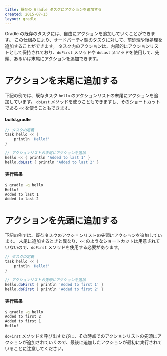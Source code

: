 ```yaml
---
title: 既存の Gradle タスクにアクションを追加する
created: 2015-07-13
layout: gradle
---
```


Gradle の既存のタスクには、自由にアクションを追加していくことができます。
この仕組みにより、サードパーティ製のタスクに対して、前処理や後処理を追加することができます。
タスク内のアクションは、内部的にアクションリストとして保持されており、`doFirst` メソッドや `doLast` メソッドを使用して、先頭、あるいは末尾にアクションを追加できます。

アクションを末尾に追加する
===

下記の例では、既存タスク `hello` のアクションリストの末尾にアクションを追加しています。
`doLast` メソッドを使うこともできますし、そのショートカットである `<<` を使うこともできます。

#### build.gradle
```groovy
// タスクの定義
task hello << {
    println 'Hello!'
}

// アクションリストの末尾にアクションを追加
hello << { println 'Added to last 1' }
hello.doLast { println 'Added to last 2' }
```

#### 実行結果
```sh
$ gradle -q hello
Hello!
Added to last 1
Added to last 2
```

アクションを先頭に追加する
===

下記の例では、既存タスクのアクションリストの先頭にアクションを追加しています。
末尾に追加するときと異なり、`<<` のようなショートカットは用意されていないので、`doFirst` メソッドを使用する必要があります。

```groovy
// タスクの定義
task hello << {
    println 'Hello!'
}

// アクションリストの先頭にアクションを追加
hello.doFirst { println 'Added to first 1' }
hello.doFirst { println 'Added to first 2' }
```

#### 実行結果
```sh
$ gradle -q hello
Added to first 2
Added to first 1
Hello!
```

`doFirst` メソッドを呼び出すたびに、その時点でのアクションリストの先頭にアクションが追加されていくので、最後に追加したアクションが最初に実行されていることに注意してください。

